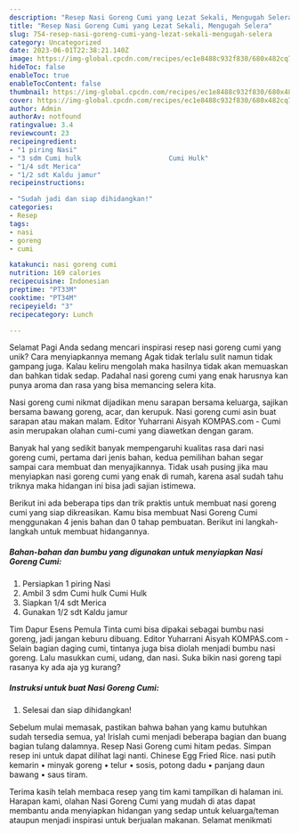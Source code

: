 ```yaml
---
description: "Resep Nasi Goreng Cumi yang Lezat Sekali, Mengugah Selera"
title: "Resep Nasi Goreng Cumi yang Lezat Sekali, Mengugah Selera"
slug: 754-resep-nasi-goreng-cumi-yang-lezat-sekali-mengugah-selera
category: Uncategorized
date: 2023-06-01T22:38:21.140Z
image: https://img-global.cpcdn.com/recipes/ec1e8488c932f830/680x482cq70/nasi-goreng-cumi-foto-resep-utama.jpg
hideToc: false
enableToc: true
enableTocContent: false
thumbnail: https://img-global.cpcdn.com/recipes/ec1e8488c932f830/680x482cq70/nasi-goreng-cumi-foto-resep-utama.jpg
cover: https://img-global.cpcdn.com/recipes/ec1e8488c932f830/680x482cq70/nasi-goreng-cumi-foto-resep-utama.jpg
author: Admin
authorAv: notfound
ratingvalue: 3.4
reviewcount: 23
recipeingredient:
- "1 piring Nasi"
- "3 sdm Cumi hulk                      Cumi Hulk"
- "1/4 sdt Merica"
- "1/2 sdt Kaldu jamur"
recipeinstructions:

- "Sudah jadi dan siap dihidangkan!"
categories:
- Resep
tags:
- nasi
- goreng
- cumi

katakunci: nasi goreng cumi 
nutrition: 169 calories
recipecuisine: Indonesian
preptime: "PT33M"
cooktime: "PT34M"
recipeyield: "3"
recipecategory: Lunch

---
```



Selamat Pagi Anda sedang mencari inspirasi resep nasi goreng cumi yang unik? Cara menyiapkannya memang Agak tidak terlalu sulit namun tidak gampang juga. Kalau keliru mengolah maka hasilnya tidak akan memuaskan dan bahkan tidak sedap. Padahal nasi goreng cumi yang enak harusnya kan punya aroma dan rasa yang bisa memancing selera kita.


Nasi goreng cumi nikmat dijadikan menu sarapan bersama keluarga, sajikan bersama bawang goreng, acar, dan kerupuk. Nasi goreng cumi asin buat sarapan atau makan malam. Editor Yuharrani Aisyah KOMPAS.com - Cumi asin merupakan olahan cumi-cumi yang diawetkan dengan garam.

Banyak hal yang sedikit banyak mempengaruhi kualitas rasa dari nasi goreng cumi, pertama dari jenis bahan, kedua pemilihan bahan segar sampai cara membuat dan menyajikannya. Tidak usah pusing jika mau menyiapkan nasi goreng cumi yang enak di rumah, karena asal sudah tahu triknya maka hidangan ini bisa jadi sajian istimewa.


Berikut ini ada beberapa tips dan trik praktis untuk membuat nasi goreng cumi yang siap dikreasikan. Kamu bisa membuat Nasi Goreng Cumi menggunakan 4 jenis bahan dan 0 tahap pembuatan. Berikut ini langkah-langkah untuk membuat hidangannya.

<!--inarticleads1-->

##### Bahan-bahan dan bumbu yang digunakan untuk menyiapkan Nasi Goreng Cumi:

1. Persiapkan 1 piring Nasi
1. Ambil 3 sdm Cumi hulk                      Cumi Hulk
1. Siapkan 1/4 sdt Merica
1. Gunakan 1/2 sdt Kaldu jamur


Tim Dapur Esens Pemula Tinta cumi bisa dipakai sebagai bumbu nasi goreng, jadi jangan keburu dibuang. Editor Yuharrani Aisyah KOMPAS.com - Selain bagian daging cumi, tintanya juga bisa diolah menjadi bumbu nasi goreng. Lalu masukkan cumi, udang, dan nasi. Suka bikin nasi goreng tapi rasanya ky ada aja yg kurang? 

<!--inarticleads2-->

##### Instruksi untuk buat Nasi Goreng Cumi:


1. Selesai dan siap dihidangkan!

Sebelum mulai memasak, pastikan bahwa bahan yang kamu butuhkan sudah tersedia semua, ya! Irislah cumi menjadi beberapa bagian dan buang bagian tulang dalamnya. Resep Nasi Goreng cumi hitam pedas. Simpan resep ini untuk dapat dilihat lagi nanti. Chinese Egg Fried Rice. nasi putih kemarin • minyak goreng • telur • sosis, potong dadu • panjang daun bawang • saus tiram. 

Terima kasih telah membaca resep yang tim kami tampilkan di halaman ini. Harapan kami, olahan Nasi Goreng Cumi yang mudah di atas dapat membantu anda menyiapkan hidangan yang sedap untuk keluarga/teman ataupun menjadi inspirasi untuk berjualan makanan. Selamat menikmati
